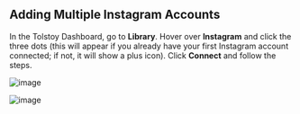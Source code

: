 ## Adding Multiple Instagram Accounts

In the Tolstoy Dashboard, go to **Library**. Hover over **Instagram** and click the three dots (this will appear if you already have your first Instagram account connected; if not, it will show a plus icon). Click **Connect** and follow the steps.

![image](https://github.com/user-attachments/assets/73e7ddb6-1c80-434f-ac56-e3af3707d884)

![image](https://github.com/user-attachments/assets/8e1e5b60-c18a-4a21-942e-8fa8558369e3)
